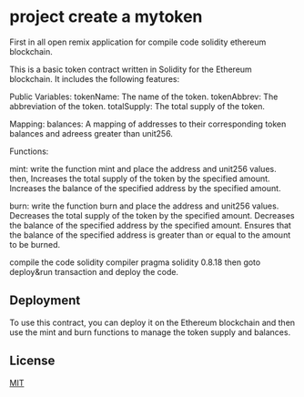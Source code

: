 # project  create a mytoken 


First in all open remix application for compile code solidity ethereum blockchain.

This is a basic token contract written in Solidity for the Ethereum blockchain. It includes the following features:

Public Variables:
tokenName: The name of the token.
tokenAbbrev: The abbreviation of the token.
totalSupply: The total supply of the token.


Mapping:
balances: A mapping of addresses to their corresponding token balances and adreess greater than unit256.

Functions:

mint:
write the function mint and place the address and unit256 values.
then, 
Increases the total supply of the token by the specified amount.
Increases the balance of the specified address by the specified amount.

burn:
write the function burn and place the address and unit256 values.
Decreases the total supply of the token by the specified amount.
Decreases the balance of the specified address by the specified amount.
Ensures that the balance of the specified address is greater than or equal to the amount to be burned.

compile the code solidity compiler pragma solidity 0.8.18 
then goto deploy&run transaction and deploy the code.









## Deployment

To use this contract, you can deploy it on the Ethereum blockchain and then use the mint and burn functions to manage the token supply and balances.



## License

[MIT](https://choosealicense.com/licenses/mit/)
